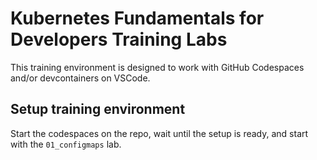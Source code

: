 # Kubernetes Fundamentals for Developers Training Labs

This training environment is designed to work with GitHub Codespaces and/or devcontainers on VSCode.

## Setup training environment

Start the codespaces on the repo, wait until the setup is ready, and start with the `01_configmaps` lab.
